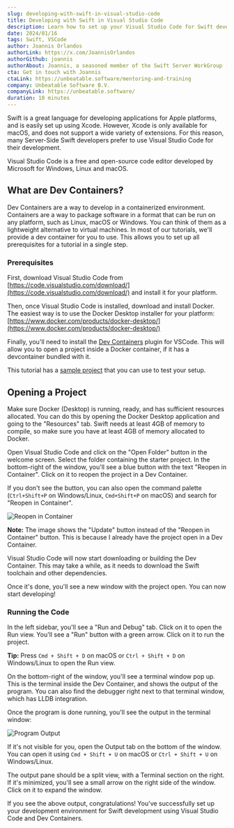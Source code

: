 ```yaml
---
slug: developing-with-swift-in-visual-studio-code
title: Developing with Swift in Visual Studio Code
description: Learn how to set up your Visual Studio Code for Swift development using Docker, Dev Containers and the Swift for VS Code extension.
date: 2024/01/16
tags: Swift, VSCode
author: Joannis Orlandos
authorLink: https://x.com/JoannisOrlandos
authorGithub: joannis
authorAbout: Joannis, a seasoned member of the Swift Server WorkGroup (SSWG), and the co-founder of Unbeatable Software B.V. If you're looking to elevate your team's capabilities or need expert guidance on Swift backend development, consider hiring him.
cta: Get in touch with Joannis
ctaLink: https://unbeatable.software/mentoring-and-training
company: Unbeatable Software B.V.
companyLink: https://unbeatable.software/
duration: 10 minutes
---
```


Swift is a great language for developing applications for Apple platforms, and is easily set up using Xcode.
However, Xcode is only available for macOS, and does not support a wide variety of extensions.
For this reason, many Server-Side Swift developers prefer to use Visual Studio Code for their development.

Visual Studio Code is a free and open-source code editor developed by Microsoft for Windows, Linux and macOS.

## What are Dev Containers?

Dev Containers are a way to develop in a containerized environment. Containers are a way to package software in a format that can be run on any platform, such as Linux, macOS or Windows.
You can think of them as a lightweight alternative to virtual machines. In most of our tutorials, we'll provide a dev container for you to use. This allows you to set up all prerequisites for a tutorial in a single step.

### Prerequisites

First, download Visual Studio Code from [https://code.visualstudio.com/download/](https://code.visualstudio.com/download/) and install it for your platform.

Then, once Visual Studio Code is installed, download and install Docker. The easiest way is to use the Docker Desktop installer for your platform: [https://www.docker.com/products/docker-desktop/](https://www.docker.com/products/docker-desktop/)

Finally, you'll need to install the [Dev Containers](https://marketplace.visualstudio.com/items?itemName=ms-vscode-remote.remote-containers) plugin for VSCode. This will allow you to open a project inside a Docker container, if it has a devcontainer bundled with it.

This tutorial has a [sample project](https://github.com/swift-on-server/developing-with-swift-in-visual-studio-code-sample) that you can use to test your setup.

## Opening a Project

Make sure Docker (Desktop) is running, ready, and has sufficient resources allocated. You can do this by opening the Docker Desktop application and going to the "Resources" tab.
Swift needs at least 4GB of memory to compile, so make sure you have at least 4GB of memory allocated to Docker.

Open Visual Studio Code and click on the "Open Folder" button in the welcome screen. Select the folder containing the starter project.
In the bottom-right of the window, you'll see a blue button with the text "Reopen in Container". Click on it to reopen the project in a Dev Container.

If you don't see the button, you can also open the command palette (`Ctrl+Shift+P` on Windows/Linux, `Cmd+Shift+P` on macOS) and search for "Reopen in Container".

![Reopen in Container](open-in-container.png)

**Note:** The image shows the "Update" button instead of the "Reopen in Container" button. This is because I already have the project open in a Dev Container.

Visual Studio Code will now start downloading or building the Dev Container. This may take a while, as it needs to download the Swift toolchain and other dependencies.

Once it's done, you'll see a new window with the project open. You can now start developing!

### Running the Code

In the left sidebar, you'll see a "Run and Debug" tab. Click on it to open the Run view. You'll see a "Run" button with a green arrow. Click on it to run the project.

**Tip:** Press `Cmd + Shift + D` on macOS or `Ctrl + Shift + D` on Windows/Linux to open the Run view.

On the bottom-right of the window, you'll see a terminal window pop up. This is the terminal inside the Dev Container, and shows the output of the program.
You can also find the debugger right next to that terminal window, which has LLDB integration.

Once the program is done running, you'll see the output in the terminal window:

![Program Output](program-output.png)

If it's not visible for you, open the Output tab on the bottom of the window. You can open it using `Cmd + Shift + U` on macOS or `Ctrl + Shift + U` on Windows/Linux.

The output pane should be a split view, with a Terminal section on the right. If it's minimized, you'll see a small arrow on the right side of the window. Click on it to expand the window.

If you see the above output, congratulations! You've successfully set up your development environment for Swift development using Visual Studio Code and Dev Containers.